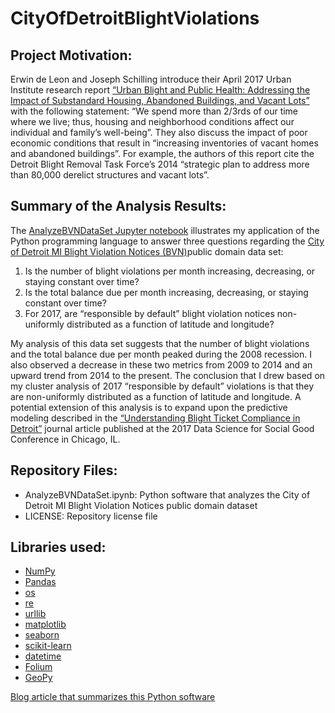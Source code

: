 # CityOfDetroitBlightViolations
Project Motivation:
------------------
Erwin de Leon and Joseph Schilling introduce their April 2017 Urban Institute research report [“Urban Blight and Public Health: Addressing the Impact of Substandard Housing, Abandoned Buildings, and Vacant Lots”](https://www.urban.org/research/publication/urban-blight-and-public-health) with the following statement: “We spend more than 2/3rds of our time where we live; thus, housing and neighborhood conditions affect our individual and family’s well-being”. They also discuss the impact of poor economic conditions that result in “increasing inventories of vacant homes and abandoned buildings”. For example, the authors of this report cite the Detroit Blight Removal Task Force’s 2014 “strategic plan to address more than 80,000 derelict structures and vacant lots”.  

Summary of the Analysis Results:
-------------------------------
The [AnalyzeBVNDataSet Jupyter notebook](https://github.com/mspcvsp/CityOfDetroitBlightViolations/blob/master/AnalyzeBVNDataSet.ipynb) illustrates my application of the Python programming language to answer three questions regarding the [City of Detroit MI Blight Violation Notices (BVN)](https://data.detroitmi.gov/Property-Parcels/Blight-Violations/ti6p-wcg4)public domain data set:  

1. Is the number of blight violations per month increasing, decreasing, or staying constant over time?
2. Is the total balance due per month increasing, decreasing, or staying constant over time?
3. For 2017, are “responsible by default” blight violation notices non-uniformly distributed as a function of latitude and longitude?  

My analysis of this data set suggests that the number of blight violations and the total balance due per month peaked during the 2008 recession. I also observed a decrease in these two metrics from 2009 to 2014 and an upward trend from 2014 to the present. The conclusion that I drew based on my cluster analysis of 2017 “responsible by default” violations is that they are non-uniformly distributed as a function of latitude and longitude. A potential extension of this analysis is to expand upon the predictive modeling described in the [“Understanding Blight Ticket Compliance in Detroit”](https://midas.umich.edu/wp-content/uploads/sites/3/2017/09/understanding-blight-ticket.pdf) journal article published at the 2017 Data Science for Social Good Conference in Chicago, IL.

Repository Files:
----------------  
- AnalyzeBVNDataSet.ipynb: Python software that analyzes the City of Detroit MI Blight Violation Notices public domain dataset  
- LICENSE: Repository license file

Libraries used:
--------------
- [NumPy](http://www.numpy.org/)   
- [Pandas](https://pandas.pydata.org/)  
- [os](https://docs.python.org/3/library/os.html)  
- [re](https://docs.python.org/3/library/re.html)  
- [urllib](https://docs.python.org/3/library/urllib.html)
- [matplotlib](https://matplotlib.org/)  
- [seaborn](https://seaborn.pydata.org/)  
- [scikit-learn](http://scikit-learn.org/stable/)  
- [datetime](https://docs.python.org/3.6/library/datetime.html)  
- [Folium](https://blog.dominodatalab.com/creating-interactive-crime-maps-with-folium/)  
- [GeoPy](https://geopy.readthedocs.io/en/stable/)  

[Blog article that summarizes this Python software](https://medium.com/@mspcvsp/city-of-detroit-blight-violation-notices-statistics-a0adb94e61dc)  
